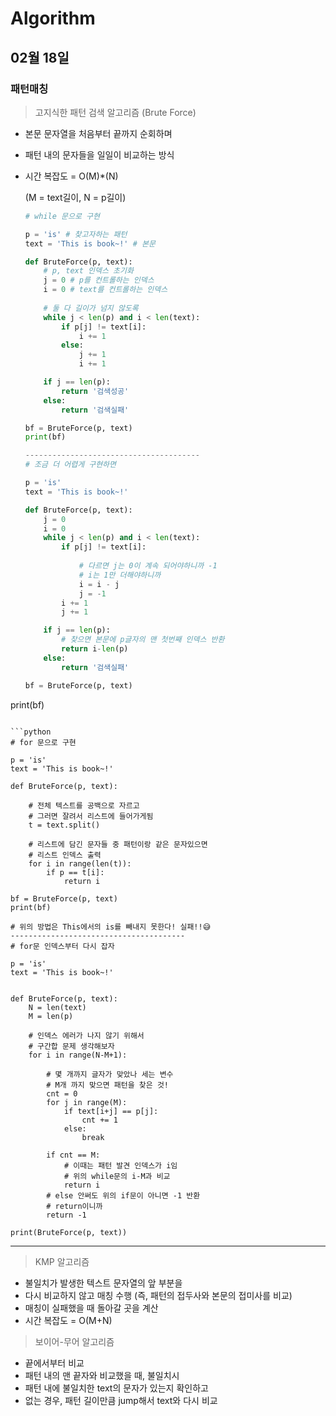 # Algorithm

## 02월 18일

### 패턴매칭

> 고지식한 패턴 검색 알고리즘 (Brute Force)

- 본문 문자열을 처음부터 끝까지 순회하며

- 패턴 내의 문자들을 일일이 비교하는 방식

- 시간 복잡도 = O(M)*(N)

  (M = text길이, N = p길이)

  ```python
  # while 문으로 구현
  
  p = 'is' # 찾고자하는 패턴
  text = 'This is book~!' # 본문
  
  def BruteForce(p, text):
      # p, text 인덱스 초기화
      j = 0 # p를 컨트롤하는 인덱스
      i = 0 # text를 컨트롤하는 인덱스
      
      # 둘 다 길이가 넘지 않도록
      while j < len(p) and i < len(text):
          if p[j] != text[i]:
              i += 1
          else:
              j += 1
              i += 1
  
      if j == len(p):
          return '검색성공'
      else:
          return '검색실패'
  
  bf = BruteForce(p, text)
  print(bf)
  
  ---------------------------------------
  # 조금 더 어렵게 구현하면
  
  p = 'is'
  text = 'This is book~!'
  
  def BruteForce(p, text):    
      j = 0
      i = 0
      while j < len(p) and i < len(text):
          if p[j] != text[i]:
              
              # 다르면 j는 0이 계속 되어야하니까 -1
              # i는 1만 더해야하니까
              i = i - j
              j = -1
          i += 1
          j += 1
  
      if j == len(p):
          # 찾으면 본문에 p글자의 맨 첫번째 인덱스 반환
          return i-len(p)
      else:
          return '검색실패'
  
  bf = BruteForce(p, text)
print(bf)
  ```
  
  ```python
  # for 문으로 구현
  
  p = 'is'
  text = 'This is book~!'
  
  def BruteForce(p, text):
      
      # 전체 텍스트를 공백으로 자르고
      # 그러면 잘려서 리스트에 들어가게됨
      t = text.split()
      
      # 리스트에 담긴 문자들 중 패턴이랑 같은 문자있으면
      # 리스트 인덱스 출력
      for i in range(len(t)):
          if p == t[i]:
              return i
  
  bf = BruteForce(p, text)
  print(bf)
  
  # 위의 방법은 This에서의 is를 빼내지 못한다! 실패!!😅
  ---------------------------------------
  # for문 인덱스부터 다시 잡자
  
  p = 'is'
  text = 'This is book~!'
  
  
  def BruteForce(p, text):
      N = len(text)
      M = len(p)
      
      # 인덱스 에러가 나지 않기 위해서
      # 구간합 문제 생각해보자
      for i in range(N-M+1):
          
          # 몇 개까지 글자가 맞았나 세는 변수
          # M개 까지 맞으면 패턴을 찾은 것!
          cnt = 0
          for j in range(M):
              if text[i+j] == p[j]:
                  cnt += 1
              else:
                  break
                  
          if cnt == M:
              # 이때는 패턴 발견 인덱스가 i임
              # 위의 while문의 i-M과 비교
              return i
          # else 안써도 위의 if문이 아니면 -1 반환
          # return이니까
          return -1
  
  print(BruteForce(p, text))
  ```



---------------------------------------



> KMP 알고리즘

- 불일치가 발생한 텍스트 문자열의 앞 부분을
- 다시 비교하지 않고 매칭 수행 (즉, 패턴의 접두사와 본문의 접미사를 비교)
- 매칭이 실패했을 때 돌아갈 곳을 계산
- 시간 복잡도 = O(M+N)



> 보이어-무어 알고리즘

- 끝에서부터 비교
- 패턴 내의 맨 끝자와 비교했을 때, 불일치시
- 패턴 내에 불일치한 text의 문자가 있는지 확인하고
- 없는 경우, 패턴 길이만큼 jump해서 text와 다시 비교